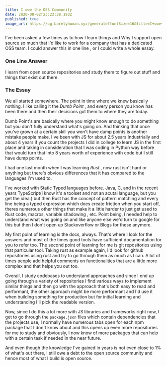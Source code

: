 ```yaml
---
title: I owe the OSS Community
date: 2020-08-02T23:23:38.193Z
published: true
image_url: https://og.barelyhuman.xyz/generate?fontSize=16&title=I+owe+the+OSS+Community&subtitle=https%3A%2F%2Freaper.im&fontSizeTwo=8&color=%23000
---
```


I've been asked a few times as to how I learn things and Why I support open source so much that I'd like to work for a company that has a dedicated
OSS team. I could answer this in one line , or I could write a whole essay.

### One Line Answer

I learn from open source repositories and study them to figure out stuff and things that exist out there.

### The Essay

We all started somewhere. The point in time where we knew basically nothing. I like calling it the _Dumb Point_ , and every person you know has been
there and then their decisions got them to where they are today.

Dumb Point's are basically where you might know enough to do something but you don't fully understand what's going on. And thinking that once you've
grown at a certain skill you won't have dump points is another mistake people make. I've been with JS for about 2.5 years Industrially and about 4
years if you count the projects I did in college to learn JS in the first place and taking in consideration that I was coding in Python way before
that would turn that into 8 years worth of experience with code but I still have dump points.

I had one last month when I was learning _Rust_ , now rust isn't hard or anything but there's obvious differences that it has compared to the
languages I'm used to.

I've worked with Static Typed languages before. Java, C, and in the recent years TypeScript(i know it's a toolset and not an acutal language, but you
get the idea.) but then Rust has the concept of pattern matching and every line being a typed expression which does create friction when you start
off, theres numerous other things that make it a little harder to just get used to Rust code, macros, variable shadowing , etc. Point being, I needed
help to understand what was going on and like anyone else we'd turn to google for this but then I don't open up Stackoverflow or Blogs for these
anymore.

My first point of learning is the docs, always. That's where I look for the answers and most of the times good tools have sufficient documentation for
you to refer too. The second point of learning for me is git repositories using that particular tool. Taking rust as example again, I'd look for
github repositories using rust and try to go through them as much as I can. A lot of times people add helpful comments on functionalities that are a
little more complex and that helps you out too.

Overall, I study codebases to understand approaches and since I end up going through a variety of repositories I find various ways to implement
similar things and then go with the approach that's both easy to read and performant, the other approach might be more performant and I'd use it when
building something for production but for initial learning and understanding I'll pick the readable version.

Now, since I do this a lot more with JS libraries and frameworks right now, I get to go through the `package.json` files which contain dependencies
that the projects use, I normally have numerous tabs open for each npm package that I don't know about and this opens up even more repositories for me
to study and obviously, I now know of more packages that can help with a certain task if needed in the near future.

And even though the knowledge I've gained in years is not even close to 1% of what's out there, I still owe a debt to the open source community and
hence most of what I build is open source.
